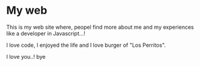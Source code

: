 # My web

This is my web site where, peopel find more about me and my experiences like a developer in Javascript...!

I love code, I enjoyed the life and I love burger of "Los Perritos".

I love you..! bye

